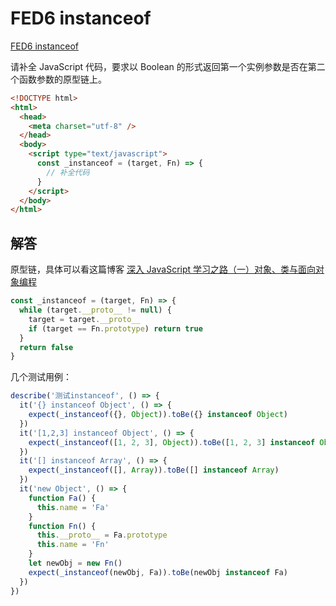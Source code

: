 # FED6 instanceof

[FED6 instanceof](https://www.nowcoder.com/practice/a1169935fd6145899f953ba8fbccb585?tpId=274&tags=&title=&difficulty=0&judgeStatus=0&rp=1&sourceUrl=%2Fexam%2Foj%3Fpage%3D1%26pageSize%3D50%26search%3D%26tab%3DJS%25E7%25AF%2587%26topicId%3D274)

请补全 JavaScript 代码，要求以 Boolean 的形式返回第一个实例参数是否在第二个函数参数的原型链上。

```html
<!DOCTYPE html>
<html>
  <head>
    <meta charset="utf-8" />
  </head>
  <body>
    <script type="text/javascript">
      const _instanceof = (target, Fn) => {
        // 补全代码
      }
    </script>
  </body>
</html>
```

## 解答

原型链，具体可以看这篇博客 [深入 JavaScript 学习之路（一）对象、类与面向对象编程](https://ysx.cosine.ren/js-learning-1/#原型链)

```javascript
const _instanceof = (target, Fn) => {
  while (target.__proto__ != null) {
    target = target.__proto__
    if (target == Fn.prototype) return true
  }
  return false
}
```

几个测试用例：

```javascript
describe('测试instanceof', () => {
  it('{} instanceof Object', () => {
    expect(_instanceof({}, Object)).toBe({} instanceof Object)
  })
  it('[1,2,3] instanceof Object', () => {
    expect(_instanceof([1, 2, 3], Object)).toBe([1, 2, 3] instanceof Object)
  })
  it('[] instanceof Array', () => {
    expect(_instanceof([], Array)).toBe([] instanceof Array)
  })
  it('new Object', () => {
    function Fa() {
      this.name = 'Fa'
    }
    function Fn() {
      this.__proto__ = Fa.prototype
      this.name = 'Fn'
    }
    let newObj = new Fn()
    expect(_instanceof(newObj, Fa)).toBe(newObj instanceof Fa)
  })
})
```

```

```

